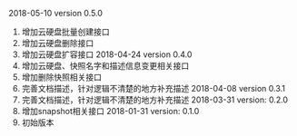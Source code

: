 2018-05-10 version 0.5.0
1. 增加云硬盘批量创建接口
2. 增加云硬盘删除接口
3. 增加云硬盘扩容接口
2018-04-24 version 0.4.0
1. 增加云硬盘、快照名字和描述信息变更相关接口
2. 增加删除快照相关接口
3. 完善文档描述，针对逻辑不清楚的地方补充描述
2018-04-08 version 0.3.1
1. 完善文档描述，针对逻辑不清楚的地方补充描述
2018-03-31 version: 0.2.0
1. 增加snapshot相关接口
2018-01-31 version: 0.1.0
1. 初始版本